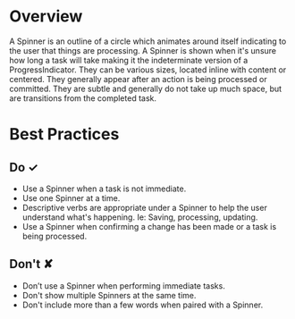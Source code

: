 # Overview
A Spinner is an outline of a circle which animates around itself indicating to the user that things are processing. A Spinner is shown when it&#39;s unsure how long a task will take making it the indeterminate version of a ProgressIndicator. They can be various sizes, located inline with content or centered. They generally appear after an action is being processed or committed. They are subtle and generally do not take up much space, but are transitions from the completed task.


# Best Practices

## Do &#10003;
- Use a Spinner when a task is not immediate.
- Use one Spinner at a time.
- Descriptive verbs are appropriate under a Spinner to help the user understand what&#39;s happening. Ie: Saving, processing, updating.
- Use a Spinner when confirming a change has been made or a task is being processed.

## Don't &#10008;
- Don’t use a Spinner when performing immediate tasks.
- Don&#39;t show multiple Spinners at the same time.
- Don&#39;t include more than a few words when paired with a Spinner.